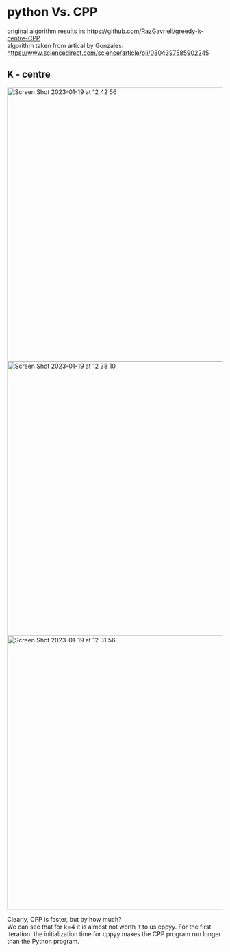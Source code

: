 # python Vs. CPP 
original algorithm results in:
https://github.com/RazGavrieli/greedy-k-centre-CPP
<br>
algorithm taken from artical by Gonzales: https://www.sciencedirect.com/science/article/pii/0304397585902245
## K - centre
<img width="639" alt="Screen Shot 2023-01-19 at 12 42 56" src="https://user-images.githubusercontent.com/90526270/213422642-1058f7ef-0e41-4ed3-b991-d58f870a8dcf.png">
<img width="639" alt="Screen Shot 2023-01-19 at 12 38 10" src="https://user-images.githubusercontent.com/90526270/213422650-242ebb58-8d8d-4ae5-b0cb-15f78cbf982d.png">
<img width="639" alt="Screen Shot 2023-01-19 at 12 31 56" src="https://user-images.githubusercontent.com/90526270/213422653-c0718029-136b-474f-9dd2-20487f03587e.png">

Clearly, CPP is faster, but by how much? <br>
We can see that for k=4 it is almost not worth it to us cppyy. For the first iteration. the initialization time for cppyy makes the CPP program run longer than the Python program. 
